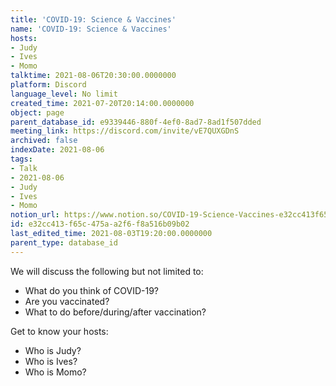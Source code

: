 ```yaml
---
title: 'COVID-19: Science & Vaccines'
name: 'COVID-19: Science & Vaccines'
hosts:
- Judy
- Ives
- Momo
talktime: 2021-08-06T20:30:00.0000000
platform: Discord
language_level: No limit
created_time: 2021-07-20T20:14:00.0000000
object: page
parent_database_id: e9339446-880f-4ef0-8ad7-8ad1f507dded
meeting_link: https://discord.com/invite/vE7QUXGDnS
archived: false
indexDate: 2021-08-06
tags:
- Talk
- 2021-08-06
- Judy
- Ives
- Momo
notion_url: https://www.notion.so/COVID-19-Science-Vaccines-e32cc413f65c475aa2f6f8a516b09b02
id: e32cc413-f65c-475a-a2f6-f8a516b09b02
last_edited_time: 2021-08-03T19:20:00.0000000
parent_type: database_id
---
```



We will discuss the following but not limited to:
   - What do you think of COVID-19?
   - Are you vaccinated?
   - What to do before/during/after vaccination?

Get to know your hosts:
   - Who is Judy?
   - Who is Ives?
   - Who is Momo?



